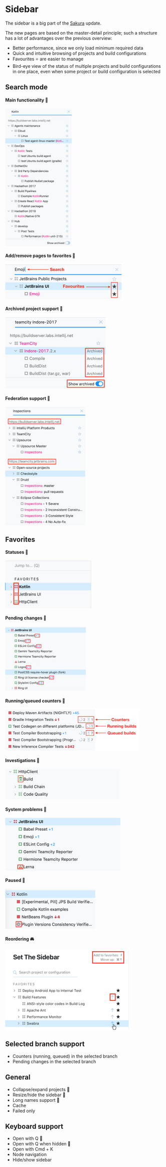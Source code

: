 # Sidebar
The sidebar is a big part of the [Sakura](Sakura.md) update.

The new pages are based on the master-detail principle; such a structure has a lot of advantages over the previous overview:
* Better performance, since we only load minimum required data
* Quick and intuitive browsing of projects and build configurations
* Favourites ⭐ are easier to manage
* Bird-eye view of the status of multiple projects and build configurations in one place, even when some project or build configuration is selected


## Search mode 

#### Main functionality :checkered_flag:
<img height="438" width="212" src="Images/main_functionality.png">

#### Add/remove pages to favorites :checkered_flag:
<img height="111" width="371" src="Images/search:favs.png">

#### Archived project support :checkered_flag:
<img height="227" width="320" src="Images/archived.png">

#### Federation support :checkered_flag: 
<img height="378" width="255" src="Images/federation_support.png">
     


## Favorites
 
#### Statuses :checkered_flag:
<img height="152" width="274" src="Images/statuses.png">  
  
#### Pending changes :checkered_flag:
<img height="205" width="257" src="Images/pending_changes.png">

#### Running/queued counters :checkered_flag:
<img height="132" width="427" src="Images/counters.png">

#### Investigations :checkered_flag:
<img height="98" width="366" src="Images/investigation.png">

#### System problems :checkered_flag:
<img height="168" width="367" src="Images/system_problem.png">

#### Paused :checkered_flag:
<img height="128" width="287" src="Images/paused.png">

#### Reordering :oncoming_automobile:
<img height="257" width="394" src="Images/reordering.png">


## Selected branch support
* Counters (running, queued) in the selected branch
* Pending changes in the selected branch

## General
* Collapse/expand projects :checkered_flag:
* Resize/hide the sidebar :checkered_flag:
* Long names support :checkered_flag:
* Cache
* Failed only

## Keyboard support
* Open with Q :checkered_flag:
* Open with Q when hidden :checkered_flag:
* Open with Cmd + K
* Node navigation
* Hide/show sidebar
 
